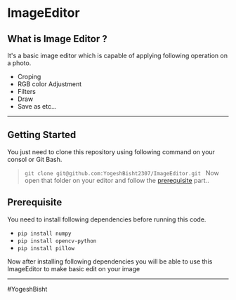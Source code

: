 # ImageEditor
## What is Image Editor ?

It's a basic image editor which is capable of applying following operation on a photo.

* Croping
* RGB color Adjustment
* Filters 
* Draw 
* Save as etc...
---

## Getting Started 
You just need to clone this repository using following command on your consol or Git Bash.
>```git clone git@github.com:YogeshBisht2307/ImageEditor.git ```
Now open that folder on your editor and follow the [prerequisite](##Prerequisite) part..

## Prerequisite
You need to install following dependencies before running this code.
* ```pip install numpy ```
* ```pip install opencv-python ```
* ```pip install pillow ```

Now after installing following dependencies you will be able to use this ImageEditor to make basic edit on your image

---
#YogeshBisht
